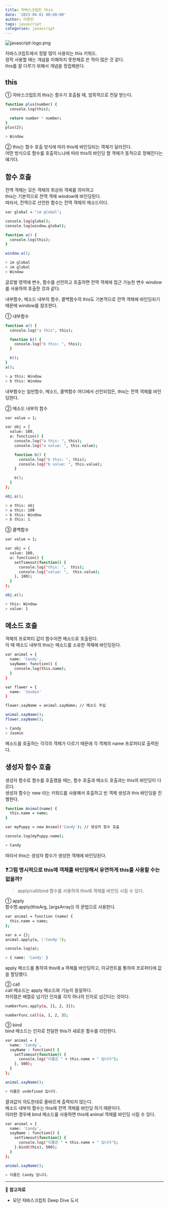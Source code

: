 ```yaml
---
title: 자바스크립트 this
date: '2023-04-01 00:00:00'
author: 이용민
tags: javascript
categories: javascript
---
```


![javascript-logo.png](javascript-logo.png)

자바스크립트에서 정말 많이 사용되는 this 키워드.  
정작 사용할 때는 개념을 이해하지 못한채로 쓴 적이 많은 것 같다.  
this를 잘 다루기 위해서 개념을 정립해본다.

## this

① 자바스크립트의 this는 함수가 호출될 때, 암묵적으로 전달 받는다.

```bash
function plus(number) {
  console.log(this);

  return number * number;
}
plus(2);

> Window
```

② this는 함수 호출 방식에 따라 this에 바인딩되는 객체가 달라진다.  
어떤 방식으로 함수를 호출하느냐에 따라 this의 바인딩 할 객체가 동적으로 정해진다는 얘기다.

## 함수 호출

전역 객체는 모든 객체의 최상위 객체를 의미하고  
this는 기본적으로 전역 객체 window에 바인딩된다.  
따라서, 전역으로 선언한 함수는 전역 객체의 메소드이다.

```bash
var global = "im global";

console.log(global);
console.log(window.global);

function a() {
  console.log(this);
}

window.a();

> im global
> im global
> Window
```

글로벌 영역에 변수, 함수를 선언하고 호출하면 전역 객체에 접근 가능한 변수 window를 사용하여 호출한 것과 같다.

내부함수, 메소드 내부의 함수, 콜백함수의 this도 기본적으로 전역 객체에 바인딩되기 때문에
window를 참조한다.

① 내부함수

```bash
function a() {
  console.log("a this", this);

  function b() {
    console.log("b this: ", this);
  }

  b();
}
a();

> a this: Window
> b this: Window
```

내부함수는 일반함수, 메소드, 콜백함수 어디에서 선언되었든, this는 전역 객체를 바인딩한다.

② 메소드 내부의 함수

```bash
var value = 1;

var obj = {
  value: 100,
  a: function() {
    console.log("a this: ", this);
    console.log("a value: ", this.value);

    function b() {
      console.log("b this: ", this);
      console.log("b value: ", this.value);
    }

    b();
  }
};

obj.a();

> a this: obj
> a this: 100
> b this: Window
> b this: 1
```

③ 콜백함수

```bash
var value = 1;

var obj = {
  value: 100,
  a: function() {
    setTimeout(function() {
      console.log("this: ",  this);
      console.log("value: ",  this.value);
    }, 100);
  }
};

obj.a();

> this: Window
> value: 1
```

## 메소드 호출

객체의 프로퍼티 값이 함수이면 메소드로 호출된다.  
이 때 메소드 내부의 this는 메소드를 소유한 객체에 바인딩된다.

```bash
var animal = {
  name: 'Candy',
  sayName: function() {
    console.log(this.name);
  }
}

var flower = {
  name: 'Jasmin'
}

flower.sayName = animal.sayName; // 메소드 주입

animal.sayName();
flower.sayName();

> Candy
> Jasmin
```

메소드를 호출하는 각각의 객체가 다르기 때문에 각 객체의 name 프로퍼티로 출력된다.

## 생성자 함수 호출

생성자 함수로 함수를 호출했을 때는, 함수 호출과 메소드 호출과는 this의 바인딩이 다르다.  
생성자 함수는 new 라는 키워드를 사용해서 호출하고 빈 객체 생성과 this 바인딩을 진행한다.

```bash
function Animal(name) {
  this.name = name;
}

var myPuppy = new Animal('Candy'); // 생성자 함수 호출

console.log(myPuppy.name);

> Candy
```

따라서 this는 생성자 함수가 생성한 객체에 바인딩된다.

### ❓그럼 명시적으로 this에 객체를 바인딩해서 유연하게 this를 사용할 수는 없을까?

> apply/call/bind 함수를 사용하여 this에 객체를 바인딩 시킬 수 있다.

① apply  
함수명.apply(thisArg, [argsArray]) 의 문법으로 사용한다.

```bash
var animal = function (name) {
  this.name = name;
};

var a = {};
animal.apply(a, ['Candy']);

console.log(a);

> { name: 'Candy' }
```

apply 메소드를 통하여 this에 a 객체를 바인딩하고, 아규먼트를 통하여 프로퍼티에 값을 할당했다.

② call  
call 메소드는 apply 메소드와 기능이 동일하다.  
차이점은 배열로 넘기던 인자를 각각 하나의 인자로 넘긴다는 것이다.

```bash
numberFunc.apply(a, [1, 2, 3]);

numberFunc.call(a, 1, 2, 3);
```

③ bind  
bind 메소드는 인자로 전달한 this가 새로운 함수를 리턴한다.

```bash
var animal = {
  name: 'Candy',
  sayName : function() {
    setTimeout(function() {
      console.log("이름은 " + this.name + " 입니다");
    }, 500);
  }
};

animal.sayName();

> 이름은 undefined 입니다.
```

결과값이 의도한대로 올바르게 출력되지 않는다.  
메소드 내부의 함수는 this에 전역 객체를 바인딩 하기 때문이다.  
이러한 경우에 bind 메소드를 사용하면 this에 animal 객체를 바인딩 시킬 수 있다.

```bash
var animal = {
  name: 'Candy',
  sayName : function() {
    setTimeout(function() {
      console.log("이름은 " + this.name + " 입니다");
    }.bind(this), 500);
  }
};

animal.sayName();

> 이름은 Candy 입니다.
```

---

📂 **참고자료**

- 모던 자바스크립트 Deep Dive 도서
